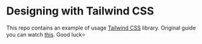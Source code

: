 # Designing with Tailwind CSS 

This repo contains an example of usage [Tailwind CSS](https://tailwindcss.com/) library. Original guide you can watch [this](https://tailwindcss.com/screencasts/). Good luck:star:
